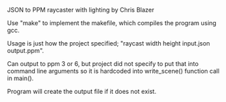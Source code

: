JSON to PPM raycaster with lighting by Chris Blazer

Use "make" to implement the makefile, which compiles the program using gcc.

Usage is just how the project specified; "raycast width height input.json output.ppm".

Can output to ppm 3 or 6, but project did not specify to put that into command line arguments so it is hardcoded into write_scene() function call in main().

Program will create the output file if it does not exist.
